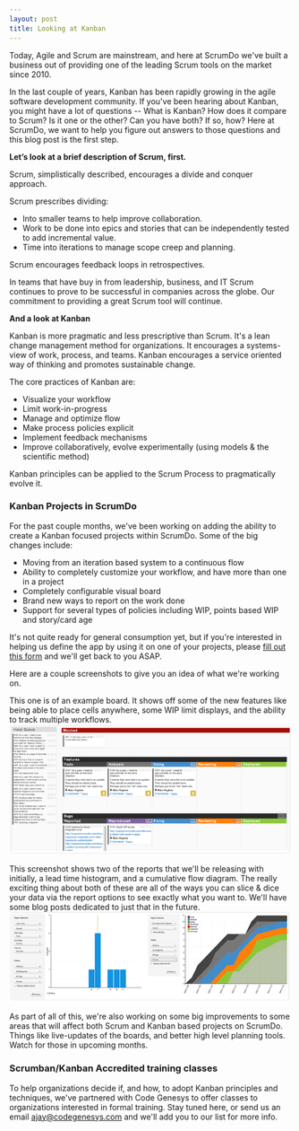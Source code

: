```yaml
---
layout: post
title: Looking at Kanban
---
```


Today, Agile and Scrum are mainstream, and here at ScrumDo we've built a business out of providing one of the leading Scrum tools on the market since 2010.

In the last couple of years, Kanban has been rapidly growing in the agile software development community. If you've been hearing about Kanban, you might have a lot of questions -- What is Kanban?  How does it compare to Scrum?  Is it one or the other?  Can you have both?  If so, how?  Here at ScrumDo, we want to help you figure out answers to those questions and this blog post is the first step.

**Let’s look at a brief description of Scrum, first.**

Scrum, simplistically described, encourages a divide and conquer approach. 

Scrum prescribes dividing:
- Into smaller teams to help improve collaboration. 
- Work to be done into epics and stories that can be independently tested to add incremental value.
- Time into iterations to manage scope creep and planning.

Scrum encourages feedback loops in retrospectives.

In teams that have buy in from leadership, business, and IT Scrum continues to prove to be successful in companies across the globe.  Our commitment to providing a great Scrum tool will continue.

**And a look at Kanban**

Kanban is more pragmatic and less prescriptive than Scrum.  It's a lean change management method for organizations.
It encourages a systems-view of work, process, and teams.  Kanban encourages a service oriented way of thinking and promotes sustainable change.

The core practices of Kanban are:
- Visualize your workflow
- Limit work-in-progress
- Manage and optimize flow
- Make process policies explicit
- Implement feedback mechanisms
- Improve collaboratively, evolve experimentally (using models & the scientific method)

Kanban principles can be applied to the Scrum Process to pragmatically evolve it. 

### Kanban Projects in ScrumDo

For the past couple months, we've been working on adding the ability to create a Kanban focused projects within ScrumDo.  Some of the big changes include:

* Moving from an iteration based system to a continuous flow
* Ability to completely customize your workflow, and have more than one in a project
* Completely configurable visual board
* Brand new ways to report on the work done
* Support for several types of policies including WIP, points based WIP and story/card age

It's not quite ready for general consumption yet, but if you're interested in helping us define the app by using it on one of your projects, please [fill out this form](http://www.scrumdo.com/forms/kanbanize/) and we'll get back to you ASAP.

Here are a couple screenshots to give you an idea of what we're working on.

This one is of an example board.  It shows off some of the new features like being able to place cells anywhere, some WIP limit displays, and the ability to track multiple workflows.
![Kanban Board](/images/blog/kanbanexampleboard.png)

This screenshot shows two of the reports that we'll be releasing with initially, a lead time histogram, and a cumulative flow diagram.  The really exciting thing about both of these are all of the ways you can slice & dice your data via the report options to see exactly what you want to.  We'll have some blog posts dedicated to just that in the future.
![Kanban Reports](/images/blog/kanbanreports.png)


As part of all of this, we're also working on some big improvements to some areas that will affect both Scrum and Kanban based projects on ScrumDo.  Things like live-updates of the boards, and better high level planning tools.  Watch for those in upcoming months.


### Scrumban/Kanban Accredited training classes

To help organizations decide if, and how, to adopt Kanban principles and techniques, we've partnered with Code Genesys to offer classes to organizations interested in formal training.  Stay tuned here, or send us an email [ajay@codegenesys.com](mailto:ajay@codegenesys.com) and we'll add you to our list for more info.



